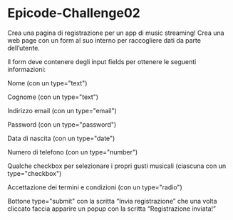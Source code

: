 # Epicode-Challenge02

Crea una pagina di registrazione per un app di music streaming!
Crea una web page con un form al suo interno per raccogliere dati da parte dell’utente.

Il form deve contenere degli input fields per ottenere le seguenti informazioni:

Nome (con un type="text")

Cognome (con un type="text")

Indirizzo email (con un type="email")

Password (con un type="password")

Data di nascita (con un type="date")

Numero di telefono (con un type="number")

Qualche checkbox per selezionare i propri gusti musicali (ciascuna con un type="checkbox")

Accettazione dei termini e condizioni (con un type="radio")

Bottone type="submit" con la scritta “Invia registrazione” che una volta cliccato faccia apparire un popup con la scritta “Registrazione inviata!”
